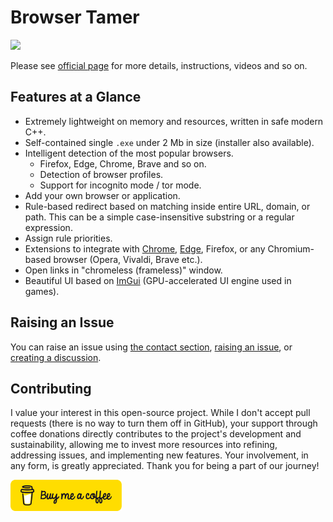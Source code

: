 # Browser Tamer
[![](https://www.aloneguid.uk/projects/bt/one.png)](https://www.aloneguid.uk/projects/bt/)

Please see [official page](https://www.aloneguid.uk/projects/bt/) for more details, instructions, videos and so on.

## Features at a Glance

- Extremely lightweight on memory and resources, written in safe modern C++.
- Self-contained single `.exe` under 2 Mb in size (installer also available).
- Intelligent detection of the most popular browsers.
  - Firefox, Edge, Chrome, Brave and so on.
  - Detection of browser profiles.
  - Support for incognito mode / tor mode.
- Add your own browser or application.
- Rule-based redirect based on matching inside entire URL, domain, or path. This can be a simple case-insensitive substring or a regular expression.
- Assign rule priorities.
- Extensions to integrate with [Chrome](https://chrome.google.com/webstore/detail/browser-tamer/oggcljknmiiomjekepdoindjcpnpglnd), [Edge](https://microsoftedge.microsoft.com/addons/detail/browser-tamer/gofjagaghddmjloaecpnldjmjlplicin), Firefox, or any Chromium-based browser (Opera, Vivaldi, Brave etc.).
- Open links in "chromeless (frameless)" window.
- Beautiful UI based on [ImGui](https://github.com/ocornut/imgui) (GPU-accelerated UI engine used in games).

## Raising an Issue

You can raise an issue using [the contact section](https://www.aloneguid.uk/projects/bt/#contact), [raising an issue](https://github.com/aloneguid/bt/issues/new), or [creating a discussion](https://github.com/aloneguid/bt/discussions/new/choose).

## Contributing

I value your interest in this open-source project. While I don't accept pull requests (there is no way to turn them off in GitHub), your support through coffee donations directly contributes to the project's development and sustainability, allowing me to invest more resources into refining, addressing issues, and implementing new features. Your involvement, in any form, is greatly appreciated. Thank you for being a part of our journey!

<a href="https://www.buymeacoffee.com/alonecoffee" target="_blank"><img height="50" src="bmc-button.svg" /></a>

